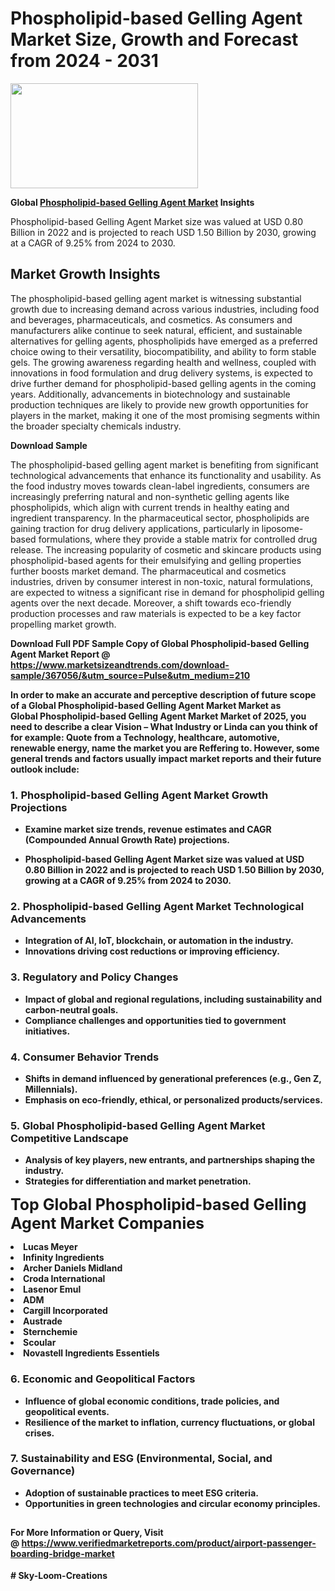 <H1>Phospholipid-based Gelling Agent Market Size, Growth and Forecast from 2024 - 2031</H1><img class="aligncenter size-medium wp-image-584254" src="https://thirdeyenews.in/wp-content/uploads/2024/09/Global-Market-Research-300x168.jpeg" alt="" width="300" height="168" /><p><strong>Global&nbsp;<a href="https://www.marketsizeandtrends.com/download-sample/367056/&amp;utm_source=Pulse&amp;utm_medium=210">Phospholipid-based Gelling Agent Market</a> Insights</strong></p><p>Phospholipid-based Gelling Agent Market size was valued at USD 0.80 Billion in 2022 and is projected to reach USD 1.50 Billion by 2030, growing at a CAGR of 9.25% from 2024 to 2030.</p><p><h2>Market Growth Insights</h2> <p>The phospholipid-based gelling agent market is witnessing substantial growth due to increasing demand across various industries, including food and beverages, pharmaceuticals, and cosmetics. As consumers and manufacturers alike continue to seek natural, efficient, and sustainable alternatives for gelling agents, phospholipids have emerged as a preferred choice owing to their versatility, biocompatibility, and ability to form stable gels. The growing awareness regarding health and wellness, coupled with innovations in food formulation and drug delivery systems, is expected to drive further demand for phospholipid-based gelling agents in the coming years. Additionally, advancements in biotechnology and sustainable production techniques are likely to provide new growth opportunities for players in the market, making it one of the most promising segments within the broader specialty chemicals industry.</p> <p><strong>Download Sample</strong></p> <p>The phospholipid-based gelling agent market is benefiting from significant technological advancements that enhance its functionality and usability. As the food industry moves towards clean-label ingredients, consumers are increasingly preferring natural and non-synthetic gelling agents like phospholipids, which align with current trends in healthy eating and ingredient transparency. In the pharmaceutical sector, phospholipids are gaining traction for drug delivery applications, particularly in liposome-based formulations, where they provide a stable matrix for controlled drug release. The increasing popularity of cosmetic and skincare products using phospholipid-based agents for their emulsifying and gelling properties further boosts market demand. The pharmaceutical and cosmetics industries, driven by consumer interest in non-toxic, natural formulations, are expected to witness a significant rise in demand for phospholipid gelling agents over the next decade. Moreover, a shift towards eco-friendly production processes and raw materials is expected to be a key factor propelling market growth.</p> <p><strong></p><p><span class=""><strong>Download Full PDF Sample Copy of Global Phospholipid-based Gelling Agent Market Report</strong> @ <a href="https://www.marketsizeandtrends.com/download-sample/367056/&amp;utm_source=Pulse&amp;utm_medium=210" target="_blank">https://www.marketsizeandtrends.com/download-sample/367056/&amp;utm_source=Pulse&amp;utm_medium=210</a></span></p><p>In order to make an accurate and perceptive description of future scope of a Global&nbsp;Phospholipid-based Gelling Agent Market Market as Global&nbsp;Phospholipid-based Gelling Agent Market Market of 2025, you need to describe a clear Vision &ndash; What Industry or Linda can you think of for example: Quote from a Technology, healthcare, automotive, renewable energy, name the market you are Reffering to. However, some general trends and factors usually impact market reports and their future outlook include:</p><h3>1.&nbsp;<strong>Phospholipid-based Gelling Agent Market Growth Projections</strong></h3><ul><li>Examine market size trends, revenue estimates and CAGR (Compounded Annual Growth Rate) projections.</li><li><p>Phospholipid-based Gelling Agent Market size was valued at USD 0.80 Billion in 2022 and is projected to reach USD 1.50 Billion by 2030, growing at a CAGR of 9.25% from 2024 to 2030.</p></li></ul><h3>2.&nbsp;<strong>Phospholipid-based Gelling Agent Market Technological Advancements</strong></h3><ul><li>Integration of AI, IoT, blockchain, or automation in the industry.</li><li>Innovations driving cost reductions or improving efficiency.</li></ul><h3>3.&nbsp;<strong>Regulatory and Policy Changes</strong></h3><ul><li>Impact of global and regional regulations, including sustainability and carbon-neutral goals.</li><li>Compliance challenges and opportunities tied to government initiatives.</li></ul><h3>4.&nbsp;<strong>Consumer Behavior Trends</strong></h3><ul><li>Shifts in demand influenced by generational preferences (e.g., Gen Z, Millennials).</li><li>Emphasis on eco-friendly, ethical, or personalized products/services.</li></ul><h3>5.&nbsp;<strong>Global Phospholipid-based Gelling Agent Market Competitive Landscape</strong></h3><ul><li>Analysis of key players, new entrants, and partnerships shaping the industry.</li><li>Strategies for differentiation and market penetration.</li></ul><p data-pm-slice="1 1 []"><span style="color: inherit; font-family: inherit; font-size: 25px;">Top Global Phospholipid-based Gelling Agent Market Companies</span></p><div class="" data-test-id=""><p><li>Lucas Meyer</li><li> Infinity Ingredients</li><li> Archer Daniels Midland</li><li> Croda International</li><li> Lasenor Emul</li><li> ADM</li><li> Cargill Incorporated</li><li> Austrade</li><li> Sternchemie</li><li> Scoular</li><li> Novastell Ingredients Essentiels</li></p></div><h3>6.&nbsp;<strong>Economic and Geopolitical Factors</strong></h3><ul><li>Influence of global economic conditions, trade policies, and geopolitical events.</li><li>Resilience of the market to inflation, currency fluctuations, or global crises.</li></ul><h3>7.&nbsp;<strong>Sustainability and ESG (Environmental, Social, and Governance)</strong></h3><ul><li>Adoption of sustainable practices to meet ESG criteria.</li><li>Opportunities in green technologies and circular economy principles.</li></ul><h2><strong style="font-size: 14px;">For More Information or Query, Visit @&nbsp;</strong><a style="background-color: #ffffff; font-size: 14px;" href="https://www.marketsizeandtrends.com/report/phospholipid-based-gelling-agent-market/" target="_blank">https://www.verifiedmarketreports.com/product/airport-passenger-boarding-bridge-market</a></h2># Sky-Loom-Creations
